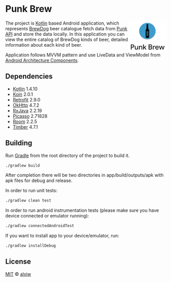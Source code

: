 # Punk Brew

<img align="right" width="120" src="img/sample-icon.png">

The project is [Kotlin](https://github.com/JetBrains/kotlin) based Android application, which represents [BrewDog](https://www.brewdog.com) beer catalogue fetch data from [Punk API](https://punkapi.com) and store the data locally. In this application you can view the entire catalog of BrewDog kinds of beer, detailed information about each kind of beer.

Application follows MVVM pattern and use LiveData and ViewModel from [Android Architecture Components](https://github.com/android/architecture-components-samples).

## Dependencies

* [Kotlin](https://github.com/JetBrains/kotlin) 1.4.10
* [Koin](https://github.com/InsertKoinIO/koin) 2.0.1
* [Retrofit](https://github.com/square/retrofit) 2.9.0
* [OkHttp](https://github.com/square/okhttp) 4.7.2
* [RxJava](https://github.com/ReactiveX/RxJava) 2.2.19
* [Picasso](https://github.com/square/picasso) 2.71828
* [Room](https://developer.android.com/topic/libraries/architecture/room) 2.2.5
* [Timber](https://github.com/JakeWharton/timber) 4.7.1

## Building

Run [Gradle](https://github.com/gradle/gradle) from the root directory of the project to build it.

``` bash
./gradlew build
```

After completion there will be two directories in app/build/outputs/apk with apk files for debug and release.

In order to run unit tests:

```bash
./gradlew clean test
```

In order to run android instrumentation tests (please make sure you have
device connected or emulator running):

```bash
./gradlew connectedAndroidTest
```

If you want to install app to your device/emulator, run:
```bash
./gradlew installDebug
```

## License

[MIT](LICENSE) © [alxiw](https://github.com/alxiw)
